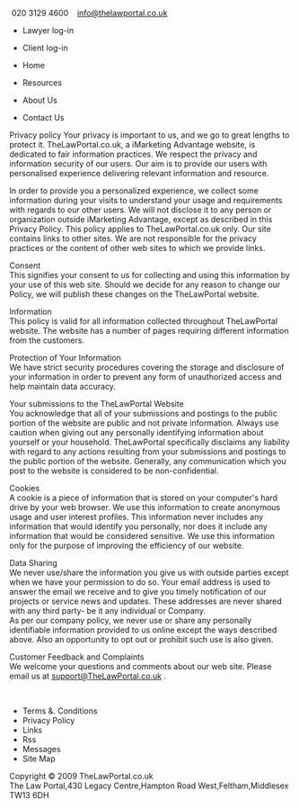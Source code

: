  020 3129 4600    info@thelawportal.co.uk

*   Lawyer log-in
*   Client log-in

*   Home
*   Resources
*   About Us
*   Contact Us

Privacy policy Your privacy is important to us, and we go to great lengths to protect it. TheLawPortal.co.uk, a iMarketing Advantage website, is dedicated to fair information practices. We respect the privacy and information security of our users. Our aim is to provide our users with personalised experience delivering relevant information and resource.  
  
In order to provide you a personalized experience, we collect some information during your visits to understand your usage and requirements with regards to our other users. We will not disclose it to any person or organization outside iMarketing Advantage, except as described in this Privacy Policy. This policy applies to TheLawPortal.co.uk only. Our site contains links to other sites. We are not responsible for the privacy practices or the content of other web sites to which we provide links.  
  
Consent  
This signifies your consent to us for collecting and using this information by your use of this web site. Should we decide for any reason to change our Policy, we will publish these changes on the TheLawPortal website.  
  
Information  
This policy is valid for all information collected throughout TheLawPortal website. The website has a number of pages requiring different information from the customers.  
  
Protection of Your Information  
We have strict security procedures covering the storage and disclosure of your information in order to prevent any form of unauthorized access and help maintain data accuracy.  
  
Your submissions to the TheLawPortal Website  
You acknowledge that all of your submissions and postings to the public portion of the website are public and not private information. Always use caution when giving out any personally identifying information about yourself or your household. TheLawPortal specifically disclaims any liability with regard to any actions resulting from your submissions and postings to the public portion of the website. Generally, any communication which you post to the website is considered to be non-confidential.  
  
Cookies  
A cookie is a piece of information that is stored on your computer's hard drive by your web browser. We use this information to create anonymous usage and user interest profiles. This information never includes any information that would identify you personally, nor does it include any information that would be considered sensitive. We use this information only for the purpose of improving the efficiency of our website.  
  
Data Sharing  
We never use/share the information you give us with outside parties except when we have your permission to do so. Your email address is used to answer the email we receive and to give you timely notification of our projects or service news and updates. These addresses are never shared with any third party- be it any individual or Company.  
As per our company policy, we never use or share any personally identifiable information provided to us online except the ways described above. Also an opportunity to opt out or prohibit such use is also given.  
  
Customer Feedback and Complaints  
We welcome your questions and comments about our web site. Please email us at support@TheLawPortal.co.uk .  
  
 

*   Terms &. Conditions
*   Privacy Policy
*   Links
*   Rss
*   Messages
*   Site Map

Copyright © 2009 TheLawPortal.co.uk  
The Law Portal,430 Legacy Centre,Hampton Road West,Feltham,Middlesex TW13 6DH